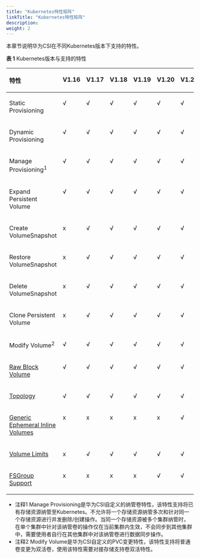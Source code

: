 ```yaml
---
title: "Kubernetes特性矩阵"
linkTitle: "Kubernetes特性矩阵"
description: 
weight: 2
---
```


本章节说明华为CSI在不同Kubernetes版本下支持的特性。

**表 1**  Kubernetes版本与支持的特性

<a name="table134589135522"></a>
<table><thead align="left"><tr id="row1945901325213"><th class="cellrowborder" valign="top" width="29.994001199760046%" id="mcps1.2.8.1.1"><p id="p83781092567"><a name="p83781092567"></a><a name="p83781092567"></a>特性</p>
</th>
<th class="cellrowborder" valign="top" width="11.667666466706658%" id="mcps1.2.8.1.2"><p id="p17588166145911"><a name="p17588166145911"></a><a name="p17588166145911"></a>V1.16</p>
</th>
<th class="cellrowborder" valign="top" width="11.667666466706658%" id="mcps1.2.8.1.3"><p id="p137085201169"><a name="p137085201169"></a><a name="p137085201169"></a>V1.17</p>
</th>
<th class="cellrowborder" valign="top" width="11.667666466706658%" id="mcps1.2.8.1.4"><p id="p618613574544"><a name="p618613574544"></a><a name="p618613574544"></a>V1.18</p>
</th>
<th class="cellrowborder" valign="top" width="11.667666466706658%" id="mcps1.2.8.1.5"><p id="p7693534134910"><a name="p7693534134910"></a><a name="p7693534134910"></a>V1.19</p>
</th>
<th class="cellrowborder" valign="top" width="11.667666466706658%" id="mcps1.2.8.1.6"><p id="p285993816495"><a name="p285993816495"></a><a name="p285993816495"></a>V1.20</p>
</th>
<th class="cellrowborder" valign="top" width="11.667666466706658%" id="mcps1.2.8.1.7"><p id="p5246429194918"><a name="p5246429194918"></a><a name="p5246429194918"></a>V1.21+</p>
</th>
</tr>
</thead>
<tbody><tr id="row7414194911250"><td class="cellrowborder" valign="top" width="29.994001199760046%" headers="mcps1.2.8.1.1 "><p id="p20414124916251"><a name="p20414124916251"></a><a name="p20414124916251"></a><span>Static Provisioning</span></p>
</td>
<td class="cellrowborder" valign="top" width="11.667666466706658%" headers="mcps1.2.8.1.2 "><p id="p1632311263591"><a name="p1632311263591"></a><a name="p1632311263591"></a>√</p>
</td>
<td class="cellrowborder" valign="top" width="11.667666466706658%" headers="mcps1.2.8.1.3 "><p id="p041424952517"><a name="p041424952517"></a><a name="p041424952517"></a>√</p>
</td>
<td class="cellrowborder" valign="top" width="11.667666466706658%" headers="mcps1.2.8.1.4 "><p id="p11414549132514"><a name="p11414549132514"></a><a name="p11414549132514"></a>√</p>
</td>
<td class="cellrowborder" valign="top" width="11.667666466706658%" headers="mcps1.2.8.1.5 "><p id="p19812181155116"><a name="p19812181155116"></a><a name="p19812181155116"></a>√</p>
</td>
<td class="cellrowborder" valign="top" width="11.667666466706658%" headers="mcps1.2.8.1.6 "><p id="p148125114514"><a name="p148125114514"></a><a name="p148125114514"></a>√</p>
</td>
<td class="cellrowborder" valign="top" width="11.667666466706658%" headers="mcps1.2.8.1.7 "><p id="p3812121125113"><a name="p3812121125113"></a><a name="p3812121125113"></a>√</p>
</td>
</tr>
<tr id="row530585202516"><td class="cellrowborder" valign="top" width="29.994001199760046%" headers="mcps1.2.8.1.1 "><p id="p10305205212257"><a name="p10305205212257"></a><a name="p10305205212257"></a>Dynamic Provisioning</p>
</td>
<td class="cellrowborder" valign="top" width="11.667666466706658%" headers="mcps1.2.8.1.2 "><p id="p2323202605919"><a name="p2323202605919"></a><a name="p2323202605919"></a>√</p>
</td>
<td class="cellrowborder" valign="top" width="11.667666466706658%" headers="mcps1.2.8.1.3 "><p id="p2305205252513"><a name="p2305205252513"></a><a name="p2305205252513"></a>√</p>
</td>
<td class="cellrowborder" valign="top" width="11.667666466706658%" headers="mcps1.2.8.1.4 "><p id="p63055525250"><a name="p63055525250"></a><a name="p63055525250"></a>√</p>
</td>
<td class="cellrowborder" valign="top" width="11.667666466706658%" headers="mcps1.2.8.1.5 "><p id="p11306175117"><a name="p11306175117"></a><a name="p11306175117"></a>√</p>
</td>
<td class="cellrowborder" valign="top" width="11.667666466706658%" headers="mcps1.2.8.1.6 "><p id="p413018155110"><a name="p413018155110"></a><a name="p413018155110"></a>√</p>
</td>
<td class="cellrowborder" valign="top" width="11.667666466706658%" headers="mcps1.2.8.1.7 "><p id="p813081175110"><a name="p813081175110"></a><a name="p813081175110"></a>√</p>
</td>
</tr>
<tr id="row1416733918318"><td class="cellrowborder" valign="top" width="29.994001199760046%" headers="mcps1.2.8.1.1 "><p id="p12167183910315"><a name="p12167183910315"></a><a name="p12167183910315"></a>Manage Provisioning<sup id="sup6278163510162"><a name="sup6278163510162"></a><a name="sup6278163510162"></a>1</sup></p>
</td>
<td class="cellrowborder" valign="top" width="11.667666466706658%" headers="mcps1.2.8.1.2 "><p id="p3323162675915"><a name="p3323162675915"></a><a name="p3323162675915"></a>√</p>
</td>
<td class="cellrowborder" valign="top" width="11.667666466706658%" headers="mcps1.2.8.1.3 "><p id="p115151792612"><a name="p115151792612"></a><a name="p115151792612"></a>√</p>
</td>
<td class="cellrowborder" valign="top" width="11.667666466706658%" headers="mcps1.2.8.1.4 "><p id="p915919515317"><a name="p915919515317"></a><a name="p915919515317"></a>√</p>
</td>
<td class="cellrowborder" valign="top" width="11.667666466706658%" headers="mcps1.2.8.1.5 "><p id="p61591751193118"><a name="p61591751193118"></a><a name="p61591751193118"></a>√</p>
</td>
<td class="cellrowborder" valign="top" width="11.667666466706658%" headers="mcps1.2.8.1.6 "><p id="p01591051103110"><a name="p01591051103110"></a><a name="p01591051103110"></a>√</p>
</td>
<td class="cellrowborder" valign="top" width="11.667666466706658%" headers="mcps1.2.8.1.7 "><p id="p5159175110315"><a name="p5159175110315"></a><a name="p5159175110315"></a>√</p>
</td>
</tr>
<tr id="row71451715261"><td class="cellrowborder" valign="top" width="29.994001199760046%" headers="mcps1.2.8.1.1 "><p id="p131411762619"><a name="p131411762619"></a><a name="p131411762619"></a><span>Expand Persistent Volume</span></p>
</td>
<td class="cellrowborder" valign="top" width="11.667666466706658%" headers="mcps1.2.8.1.2 "><p id="p1323172665913"><a name="p1323172665913"></a><a name="p1323172665913"></a>√</p>
</td>
<td class="cellrowborder" valign="top" width="11.667666466706658%" headers="mcps1.2.8.1.3 "><p id="p766711282268"><a name="p766711282268"></a><a name="p766711282268"></a>√</p>
</td>
<td class="cellrowborder" valign="top" width="11.667666466706658%" headers="mcps1.2.8.1.4 "><p id="p6151617102617"><a name="p6151617102617"></a><a name="p6151617102617"></a>√</p>
</td>
<td class="cellrowborder" valign="top" width="11.667666466706658%" headers="mcps1.2.8.1.5 "><p id="p26051001518"><a name="p26051001518"></a><a name="p26051001518"></a>√</p>
</td>
<td class="cellrowborder" valign="top" width="11.667666466706658%" headers="mcps1.2.8.1.6 "><p id="p136056010510"><a name="p136056010510"></a><a name="p136056010510"></a>√</p>
</td>
<td class="cellrowborder" valign="top" width="11.667666466706658%" headers="mcps1.2.8.1.7 "><p id="p36051504515"><a name="p36051504515"></a><a name="p36051504515"></a>√</p>
</td>
</tr>
<tr id="row26676286268"><td class="cellrowborder" valign="top" width="29.994001199760046%" headers="mcps1.2.8.1.1 "><p id="p15996539154513"><a name="p15996539154513"></a><a name="p15996539154513"></a>Create VolumeSnapshot</p>
</td>
<td class="cellrowborder" valign="top" width="11.667666466706658%" headers="mcps1.2.8.1.2 "><p id="p109151131185916"><a name="p109151131185916"></a><a name="p109151131185916"></a>x</p>
</td>
<td class="cellrowborder" valign="top" width="11.667666466706658%" headers="mcps1.2.8.1.3 "><p id="p07851530152611"><a name="p07851530152611"></a><a name="p07851530152611"></a>√</p>
</td>
<td class="cellrowborder" valign="top" width="11.667666466706658%" headers="mcps1.2.8.1.4 "><p id="p16667828132617"><a name="p16667828132617"></a><a name="p16667828132617"></a>√</p>
</td>
<td class="cellrowborder" valign="top" width="11.667666466706658%" headers="mcps1.2.8.1.5 "><p id="p951180155112"><a name="p951180155112"></a><a name="p951180155112"></a>√</p>
</td>
<td class="cellrowborder" valign="top" width="11.667666466706658%" headers="mcps1.2.8.1.6 "><p id="p165118017510"><a name="p165118017510"></a><a name="p165118017510"></a>√</p>
</td>
<td class="cellrowborder" valign="top" width="11.667666466706658%" headers="mcps1.2.8.1.7 "><p id="p16519016511"><a name="p16519016511"></a><a name="p16519016511"></a>√</p>
</td>
</tr>
<tr id="row1278563072619"><td class="cellrowborder" valign="top" width="29.994001199760046%" headers="mcps1.2.8.1.1 "><p id="p2785173042617"><a name="p2785173042617"></a><a name="p2785173042617"></a>Restore VolumeSnapshot</p>
</td>
<td class="cellrowborder" valign="top" width="11.667666466706658%" headers="mcps1.2.8.1.2 "><p id="p391413155913"><a name="p391413155913"></a><a name="p391413155913"></a>x</p>
</td>
<td class="cellrowborder" valign="top" width="11.667666466706658%" headers="mcps1.2.8.1.3 "><p id="p1717142220272"><a name="p1717142220272"></a><a name="p1717142220272"></a>√</p>
</td>
<td class="cellrowborder" valign="top" width="11.667666466706658%" headers="mcps1.2.8.1.4 "><p id="p278519304263"><a name="p278519304263"></a><a name="p278519304263"></a>√</p>
</td>
<td class="cellrowborder" valign="top" width="11.667666466706658%" headers="mcps1.2.8.1.5 "><p id="p74601959145020"><a name="p74601959145020"></a><a name="p74601959145020"></a>√</p>
</td>
<td class="cellrowborder" valign="top" width="11.667666466706658%" headers="mcps1.2.8.1.6 "><p id="p14460105995015"><a name="p14460105995015"></a><a name="p14460105995015"></a>√</p>
</td>
<td class="cellrowborder" valign="top" width="11.667666466706658%" headers="mcps1.2.8.1.7 "><p id="p184607593500"><a name="p184607593500"></a><a name="p184607593500"></a>√</p>
</td>
</tr>
<tr id="row51715221276"><td class="cellrowborder" valign="top" width="29.994001199760046%" headers="mcps1.2.8.1.1 "><p id="p181714222276"><a name="p181714222276"></a><a name="p181714222276"></a>Delete VolumeSnapshot</p>
</td>
<td class="cellrowborder" valign="top" width="11.667666466706658%" headers="mcps1.2.8.1.2 "><p id="p29141931105916"><a name="p29141931105916"></a><a name="p29141931105916"></a>x</p>
</td>
<td class="cellrowborder" valign="top" width="11.667666466706658%" headers="mcps1.2.8.1.3 "><p id="p7798172362711"><a name="p7798172362711"></a><a name="p7798172362711"></a>√</p>
</td>
<td class="cellrowborder" valign="top" width="11.667666466706658%" headers="mcps1.2.8.1.4 "><p id="p8171622142713"><a name="p8171622142713"></a><a name="p8171622142713"></a>√</p>
</td>
<td class="cellrowborder" valign="top" width="11.667666466706658%" headers="mcps1.2.8.1.5 "><p id="p128435589506"><a name="p128435589506"></a><a name="p128435589506"></a>√</p>
</td>
<td class="cellrowborder" valign="top" width="11.667666466706658%" headers="mcps1.2.8.1.6 "><p id="p15843165815018"><a name="p15843165815018"></a><a name="p15843165815018"></a>√</p>
</td>
<td class="cellrowborder" valign="top" width="11.667666466706658%" headers="mcps1.2.8.1.7 "><p id="p58431587503"><a name="p58431587503"></a><a name="p58431587503"></a>√</p>
</td>
</tr>
<tr id="row16798323162714"><td class="cellrowborder" valign="top" width="29.994001199760046%" headers="mcps1.2.8.1.1 "><p id="p979818232273"><a name="p979818232273"></a><a name="p979818232273"></a>Clone <span>Persistent Volume</span></p>
</td>
<td class="cellrowborder" valign="top" width="11.667666466706658%" headers="mcps1.2.8.1.2 "><p id="p5914731125917"><a name="p5914731125917"></a><a name="p5914731125917"></a>x</p>
</td>
<td class="cellrowborder" valign="top" width="11.667666466706658%" headers="mcps1.2.8.1.3 "><p id="p1953193812814"><a name="p1953193812814"></a><a name="p1953193812814"></a>√</p>
</td>
<td class="cellrowborder" valign="top" width="11.667666466706658%" headers="mcps1.2.8.1.4 "><p id="p12798162302711"><a name="p12798162302711"></a><a name="p12798162302711"></a>√</p>
</td>
<td class="cellrowborder" valign="top" width="11.667666466706658%" headers="mcps1.2.8.1.5 "><p id="p1115535825018"><a name="p1115535825018"></a><a name="p1115535825018"></a>√</p>
</td>
<td class="cellrowborder" valign="top" width="11.667666466706658%" headers="mcps1.2.8.1.6 "><p id="p1715585819502"><a name="p1715585819502"></a><a name="p1715585819502"></a>√</p>
</td>
<td class="cellrowborder" valign="top" width="11.667666466706658%" headers="mcps1.2.8.1.7 "><p id="p161554584501"><a name="p161554584501"></a><a name="p161554584501"></a>√</p>
</td>
</tr>
<tr id="row184929161095"><td class="cellrowborder" valign="top" width="29.994001199760046%" headers="mcps1.2.8.1.1 "><p id="p74931916095"><a name="p74931916095"></a><a name="p74931916095"></a>Modify Volume<sup id="sup8775184813915"><a name="sup8775184813915"></a><a name="sup8775184813915"></a>2</sup></p>
</td>
<td class="cellrowborder" valign="top" width="11.667666466706658%" headers="mcps1.2.8.1.2 "><p id="p349319165912"><a name="p349319165912"></a><a name="p349319165912"></a>√</p>
</td>
<td class="cellrowborder" valign="top" width="11.667666466706658%" headers="mcps1.2.8.1.3 "><p id="p149301619912"><a name="p149301619912"></a><a name="p149301619912"></a>√</p>
</td>
<td class="cellrowborder" valign="top" width="11.667666466706658%" headers="mcps1.2.8.1.4 "><p id="p104932164911"><a name="p104932164911"></a><a name="p104932164911"></a>√</p>
</td>
<td class="cellrowborder" valign="top" width="11.667666466706658%" headers="mcps1.2.8.1.5 "><p id="p549310166915"><a name="p549310166915"></a><a name="p549310166915"></a>√</p>
</td>
<td class="cellrowborder" valign="top" width="11.667666466706658%" headers="mcps1.2.8.1.6 "><p id="p1493191617913"><a name="p1493191617913"></a><a name="p1493191617913"></a>√</p>
</td>
<td class="cellrowborder" valign="top" width="11.667666466706658%" headers="mcps1.2.8.1.7 "><p id="p10493131611915"><a name="p10493131611915"></a><a name="p10493131611915"></a>√</p>
</td>
</tr>
<tr id="row115311038172815"><td class="cellrowborder" valign="top" width="29.994001199760046%" headers="mcps1.2.8.1.1 "><p id="p75311238132819"><a name="p75311238132819"></a><a name="p75311238132819"></a><a href="https://kubernetes-csi.github.io/docs/raw-block.html" target="_blank" rel="noopener noreferrer">Raw Block Volume</a></p>
</td>
<td class="cellrowborder" valign="top" width="11.667666466706658%" headers="mcps1.2.8.1.2 "><p id="p17323182695919"><a name="p17323182695919"></a><a name="p17323182695919"></a>√</p>
</td>
<td class="cellrowborder" valign="top" width="11.667666466706658%" headers="mcps1.2.8.1.3 "><p id="p18749336204711"><a name="p18749336204711"></a><a name="p18749336204711"></a>√</p>
</td>
<td class="cellrowborder" valign="top" width="11.667666466706658%" headers="mcps1.2.8.1.4 "><p id="p95311938182811"><a name="p95311938182811"></a><a name="p95311938182811"></a>√</p>
</td>
<td class="cellrowborder" valign="top" width="11.667666466706658%" headers="mcps1.2.8.1.5 "><p id="p10693133484917"><a name="p10693133484917"></a><a name="p10693133484917"></a>√</p>
</td>
<td class="cellrowborder" valign="top" width="11.667666466706658%" headers="mcps1.2.8.1.6 "><p id="p17859153804913"><a name="p17859153804913"></a><a name="p17859153804913"></a>√</p>
</td>
<td class="cellrowborder" valign="top" width="11.667666466706658%" headers="mcps1.2.8.1.7 "><p id="p182471929184915"><a name="p182471929184915"></a><a name="p182471929184915"></a>√</p>
</td>
</tr>
<tr id="row151111106290"><td class="cellrowborder" valign="top" width="29.994001199760046%" headers="mcps1.2.8.1.1 "><p id="p21111010132910"><a name="p21111010132910"></a><a name="p21111010132910"></a><a href="https://kubernetes-csi.github.io/docs/topology.html" target="_blank" rel="noopener noreferrer">Topology</a></p>
</td>
<td class="cellrowborder" valign="top" width="11.667666466706658%" headers="mcps1.2.8.1.2 "><p id="p153235267592"><a name="p153235267592"></a><a name="p153235267592"></a>√</p>
</td>
<td class="cellrowborder" valign="top" width="11.667666466706658%" headers="mcps1.2.8.1.3 "><p id="p1174144210582"><a name="p1174144210582"></a><a name="p1174144210582"></a>√</p>
</td>
<td class="cellrowborder" valign="top" width="11.667666466706658%" headers="mcps1.2.8.1.4 "><p id="p1174953611474"><a name="p1174953611474"></a><a name="p1174953611474"></a>√</p>
</td>
<td class="cellrowborder" valign="top" width="11.667666466706658%" headers="mcps1.2.8.1.5 "><p id="p13012029135820"><a name="p13012029135820"></a><a name="p13012029135820"></a>√</p>
</td>
<td class="cellrowborder" valign="top" width="11.667666466706658%" headers="mcps1.2.8.1.6 "><p id="p1330192916588"><a name="p1330192916588"></a><a name="p1330192916588"></a>√</p>
</td>
<td class="cellrowborder" valign="top" width="11.667666466706658%" headers="mcps1.2.8.1.7 "><p id="p203011229185818"><a name="p203011229185818"></a><a name="p203011229185818"></a>√</p>
</td>
</tr>
<tr id="row1953774110581"><td class="cellrowborder" valign="top" width="29.994001199760046%" headers="mcps1.2.8.1.1 "><p id="p1874104210582"><a name="p1874104210582"></a><a name="p1874104210582"></a><a href="https://kubernetes-csi.github.io/docs/ephemeral-local-volumes.html" target="_blank" rel="noopener noreferrer">Generic Ephemeral Inline Volumes</a></p>
</td>
<td class="cellrowborder" valign="top" width="11.667666466706658%" headers="mcps1.2.8.1.2 "><p id="p10323026135913"><a name="p10323026135913"></a><a name="p10323026135913"></a>x</p>
</td>
<td class="cellrowborder" valign="top" width="11.667666466706658%" headers="mcps1.2.8.1.3 "><p id="p177085203613"><a name="p177085203613"></a><a name="p177085203613"></a>x</p>
</td>
<td class="cellrowborder" valign="top" width="11.667666466706658%" headers="mcps1.2.8.1.4 "><p id="p174119421582"><a name="p174119421582"></a><a name="p174119421582"></a>x</p>
</td>
<td class="cellrowborder" valign="top" width="11.667666466706658%" headers="mcps1.2.8.1.5 "><p id="p177416427580"><a name="p177416427580"></a><a name="p177416427580"></a>x</p>
</td>
<td class="cellrowborder" valign="top" width="11.667666466706658%" headers="mcps1.2.8.1.6 "><p id="p6741242145810"><a name="p6741242145810"></a><a name="p6741242145810"></a>x</p>
</td>
<td class="cellrowborder" valign="top" width="11.667666466706658%" headers="mcps1.2.8.1.7 "><p id="p1774164213588"><a name="p1774164213588"></a><a name="p1774164213588"></a>√</p>
</td>
</tr>
<tr id="row9212198995"><td class="cellrowborder" valign="top" width="29.994001199760046%" headers="mcps1.2.8.1.1 "><p id="p0213168493"><a name="p0213168493"></a><a name="p0213168493"></a><a href="https://kubernetes-csi.github.io/docs/volume-limits.html#volume-limits" target="_blank" rel="noopener noreferrer">Volume Limits</a></p>
</td>
<td class="cellrowborder" valign="top" width="11.667666466706658%" headers="mcps1.2.8.1.2 "><p id="p22131788920"><a name="p22131788920"></a><a name="p22131788920"></a>x</p>
</td>
<td class="cellrowborder" valign="top" width="11.667666466706658%" headers="mcps1.2.8.1.3 "><p id="p1375317112109"><a name="p1375317112109"></a><a name="p1375317112109"></a>√</p>
</td>
<td class="cellrowborder" valign="top" width="11.667666466706658%" headers="mcps1.2.8.1.4 "><p id="p1375312191014"><a name="p1375312191014"></a><a name="p1375312191014"></a>√</p>
</td>
<td class="cellrowborder" valign="top" width="11.667666466706658%" headers="mcps1.2.8.1.5 "><p id="p157531191015"><a name="p157531191015"></a><a name="p157531191015"></a>√</p>
</td>
<td class="cellrowborder" valign="top" width="11.667666466706658%" headers="mcps1.2.8.1.6 "><p id="p67530117104"><a name="p67530117104"></a><a name="p67530117104"></a>√</p>
</td>
<td class="cellrowborder" valign="top" width="11.667666466706658%" headers="mcps1.2.8.1.7 "><p id="p7753111161013"><a name="p7753111161013"></a><a name="p7753111161013"></a>√</p>
</td>
</tr>
<tr id="row121049413108"><td class="cellrowborder" valign="top" width="29.994001199760046%" headers="mcps1.2.8.1.1 "><p id="p1610414418106"><a name="p1610414418106"></a><a name="p1610414418106"></a><a href="https://kubernetes-csi.github.io/docs/support-fsgroup.html" target="_blank" rel="noopener noreferrer">FSGroup Support</a></p>
</td>
<td class="cellrowborder" valign="top" width="11.667666466706658%" headers="mcps1.2.8.1.2 "><p id="p13104134121010"><a name="p13104134121010"></a><a name="p13104134121010"></a>x</p>
</td>
<td class="cellrowborder" valign="top" width="11.667666466706658%" headers="mcps1.2.8.1.3 "><p id="p31051041151017"><a name="p31051041151017"></a><a name="p31051041151017"></a>x</p>
</td>
<td class="cellrowborder" valign="top" width="11.667666466706658%" headers="mcps1.2.8.1.4 "><p id="p17105174101017"><a name="p17105174101017"></a><a name="p17105174101017"></a>x</p>
</td>
<td class="cellrowborder" valign="top" width="11.667666466706658%" headers="mcps1.2.8.1.5 "><p id="p1610554110101"><a name="p1610554110101"></a><a name="p1610554110101"></a>x</p>
</td>
<td class="cellrowborder" valign="top" width="11.667666466706658%" headers="mcps1.2.8.1.6 "><p id="p32363315235"><a name="p32363315235"></a><a name="p32363315235"></a>√</p>
</td>
<td class="cellrowborder" valign="top" width="11.667666466706658%" headers="mcps1.2.8.1.7 "><p id="p6164194172310"><a name="p6164194172310"></a><a name="p6164194172310"></a>√</p>
</td>
</tr>
</tbody>
</table>

-   注释1 Manage Provisioning是华为CSI自定义的纳管卷特性，该特性支持将已有存储资源纳管至Kubernetes。不允许将一个存储资源纳管多次和针对同一个存储资源进行并发删除/创建操作。当同一个存储资源被多个集群纳管时，在单个集群中针对该纳管卷的操作仅在当前集群内生效，不会同步到其他集群中，需要使用者自行在其他集群中对该纳管卷进行数据同步操作。
-   注释2 Modify Volume是华为CSI自定义的PVC变更特性，该特性支持将普通卷变更为双活卷，使用该特性需要对接存储支持卷双活特性。

